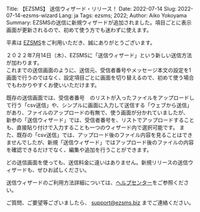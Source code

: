 Title: 【EZSMS】 送信ウィザード・リリース！
Date: 2022-07-14
Slug: 2022-07-14-ezsms-wizard
Lang: ja
Tags: ezsms; 2022;
Author: Aiko Yokoyama
Summary: EZSMSの送信に新規ウィザードが追加されました。項目ごとに表示画面が更新されるので、初めて使う方でも迷わずに使えます。

平素は [EZSMS](https://www.ezsms.biz/)をご利用いただき、誠にありがとうございます。

２０２２年7月14日（木）、EZSMSに「送信ウィザード」という新しい送信方法が加わります。<br>
これまでの送信画面のように、送信元、受信者番号やメッセージ本文の設定を1画面で行うのではなく、設定項目ごとに画面を切り替えるので、初めて使う場合でもわかりやすくお使いいただけます。<br>

既存の送信画面では、受信者番号　のリストが入ったファイルをアップロードして行う「csv送信」や、シンプルに画面に入力して送信する「ウェブから送信」があり、ファイルのアップロードの有無で、使う画面が分かれていましたが、
新参の「送信ウィザード」では、受信者番号を、リストでアップロードすることも、直接貼り付けで入力することも一つのウィザード内で選択可能です。
また、既存の「csv送信」では、アップロード後のファイル内容を見ることはできませんでしたが、新規「送信ウィザード」ではアップロード後のファイルの内容を確認できるだけでなく、編集や追加を行うことができます。

どの送信画面を使っても、送信料金に違いはありません。新規リリースの送信ウィザードも、ぜひお試しください。

送信ウィザードのご利用方法詳細については、[ヘルプセンター](https://help.xoxzo.com/ja/ezsms-sms-delivery-service/articles/how-to-use-wizard/)をご参照ください。

ご質問、ご要望等ございましたら、 support@ezsms.biz までご連絡ください。
